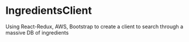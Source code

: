 # IngredientsClient
Using React-Redux, AWS, Bootstrap to create a client to search through a massive DB of ingredients
